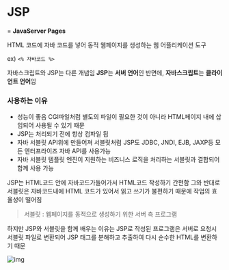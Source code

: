 # JSP

= **JavaServer Pages**

HTML 코드에 자바 코드를 넣어 동적 웹페이지를 생성하는 웹 어플리케이션 도구

ex) `<% 자바코드 %>`

자바스크립트와 JSP는 다른 개념임
**JSP**는 **서버 언어**인 반면에, **자바스크립트**는 **클라이언트 언어**임

### 사용하는 이유

- 성능이 좋음
  CGI파일처럼 별도의 파일이 필요한 것이 아니라 HTML페이지 내에 삽입되어 사용될 수 있기 때문
- JSP는 처리되기 전에 항상 컴파일 됨
- 자바 서블릿 API위에 만들어져 서블릿처럼 JSP도 JDBC, JNDI, EJB, JAXP등 모든 엔터프라이즈 자바 API를 사용가능
- 자바 서블릿 템플릿 엔진이 지원하는 비즈니스 로직을 처리하는 서블릿과 결합되어 함께 사용 가능



JSP는 HTML코드 안에 자바코드가들어가서 HTML코드 작성하기 간편함
그와 반대로 서블릿은 자바코드내에 HTML 코드가 있어서 읽고 쓰기가 불편하기 때문에 작업의 효율성이 떨어짐

> 서블릿 : 웹페이지를 동적으로 생성하기 위한 서버 측 프로그램

하지만 JSP와 서블릿을 함께 배우는 이유는 JSP로 작성된 프로그램은 서버로 요청시 서블릿 파일로 변환되어 JSP 태그를 분해하고 추출하여 다시 순수한 HTML를 변환하기 때문

![img](https://t1.daumcdn.net/cfile/tistory/99BD65335A01B26025)